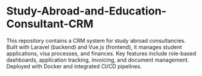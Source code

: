# Study-Abroad-and-Education-Consultant-CRM
This repository contains a CRM system for study abroad consultancies. Built with Laravel (backend) and Vue.js (frontend), it manages student applications, visa processes, and finances. Key features include role-based dashboards, application tracking, invoicing, and document management. Deployed with Docker and integrated CI/CD pipelines.
